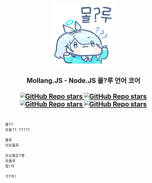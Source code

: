<h2 align="center">
  <br>
  <img src="https://raw.githubusercontent.com/ArpaAP/mollang/master/mollu.gif" width="200"></img>
  <br>
  <br>
  <span>Mollang.JS - Node.JS 몰?루 언어 코어</span>
  <br>
  <br>
  <a href="https://github.com/ArpaAP/mollang">
    <img alt="GitHub Repo stars" src="https://img.shields.io/badge/docs-1.1-informational?style=for-the-badge&logo=github">
  </a>
  <a href="https://github.com/ArpaAP/mollang">
    <img alt="GitHub Repo stars" src="https://img.shields.io/github/stars/arpaap/mollang?style=for-the-badge&logo=github">
  </a>
  <a href="https://www.npmjs.com/package/mollang-core">
    <img alt="GitHub Repo stars" src="https://img.shields.io/npm/v/mollang-core?style=for-the-badge&logo=npm&label=CORE NPM">
  </a>
  <a href="https://www.npmjs.com/package/mollang-core">
    <img alt="GitHub Repo stars" src="https://img.shields.io/npm/v/mollang?style=for-the-badge&logo=npm&label=CLI NPM">
  </a>
  <br>
  <br>
</h2>

```
몰??
모올??.?????

몰루
아모올루

모오올은?행
모올루
털!자

가?자!
```
